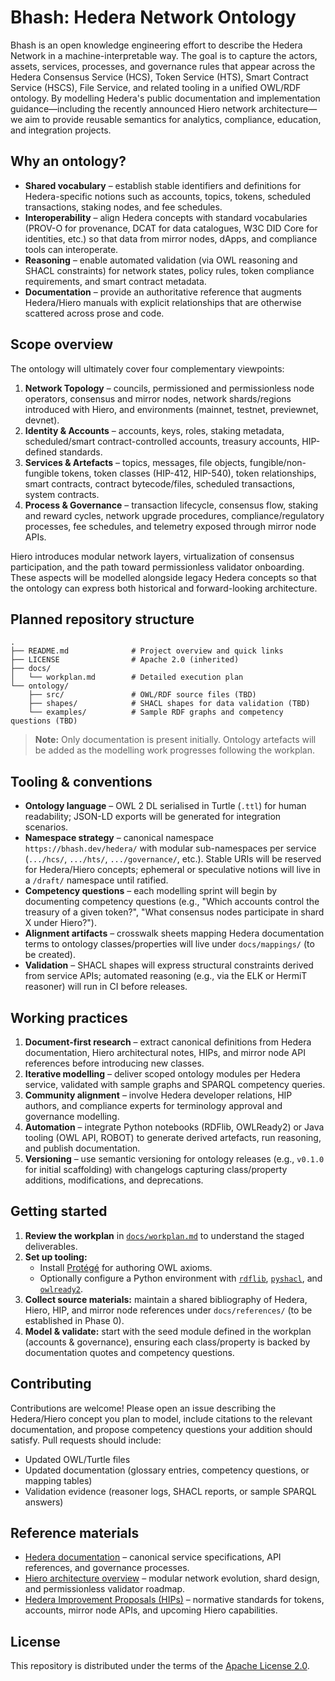 # Bhash: Hedera Network Ontology

Bhash is an open knowledge engineering effort to describe the Hedera Network in a machine-interpretable way. The goal is to capture the actors, assets, services, processes, and governance rules that appear across the Hedera Consensus Service (HCS), Token Service (HTS), Smart Contract Service (HSCS), File Service, and related tooling in a unified OWL/RDF ontology. By modelling Hedera's public documentation and implementation guidance—including the recently announced Hiero network architecture—we aim to provide reusable semantics for analytics, compliance, education, and integration projects.

## Why an ontology?

* **Shared vocabulary** – establish stable identifiers and definitions for Hedera-specific notions such as accounts, topics, tokens, scheduled transactions, staking nodes, and fee schedules.
* **Interoperability** – align Hedera concepts with standard vocabularies (PROV-O for provenance, DCAT for data catalogues, W3C DID Core for identities, etc.) so that data from mirror nodes, dApps, and compliance tools can interoperate.
* **Reasoning** – enable automated validation (via OWL reasoning and SHACL constraints) for network states, policy rules, token compliance requirements, and smart contract metadata.
* **Documentation** – provide an authoritative reference that augments Hedera/Hiero manuals with explicit relationships that are otherwise scattered across prose and code.

## Scope overview

The ontology will ultimately cover four complementary viewpoints:

1. **Network Topology** – councils, permissioned and permissionless node operators, consensus and mirror nodes, network shards/regions introduced with Hiero, and environments (mainnet, testnet, previewnet, devnet).
2. **Identity & Accounts** – accounts, keys, roles, staking metadata, scheduled/smart contract-controlled accounts, treasury accounts, HIP-defined standards.
3. **Services & Artefacts** – topics, messages, file objects, fungible/non-fungible tokens, token classes (HIP-412, HIP-540), token relationships, smart contracts, contract bytecode/files, scheduled transactions, system contracts.
4. **Process & Governance** – transaction lifecycle, consensus flow, staking and reward cycles, network upgrade procedures, compliance/regulatory processes, fee schedules, and telemetry exposed through mirror node APIs.

Hiero introduces modular network layers, virtualization of consensus participation, and the path toward permissionless validator onboarding. These aspects will be modelled alongside legacy Hedera concepts so that the ontology can express both historical and forward-looking architecture.

## Planned repository structure

```text
.
├── README.md              # Project overview and quick links
├── LICENSE                # Apache 2.0 (inherited)
├── docs/
│   └── workplan.md        # Detailed execution plan
└── ontology/
    ├── src/               # OWL/RDF source files (TBD)
    ├── shapes/            # SHACL shapes for data validation (TBD)
    └── examples/          # Sample RDF graphs and competency questions (TBD)
```

> **Note:** Only documentation is present initially. Ontology artefacts will be added as the modelling work progresses following the workplan.

## Tooling & conventions

* **Ontology language** – OWL 2 DL serialised in Turtle (`.ttl`) for human readability; JSON-LD exports will be generated for integration scenarios.
* **Namespace strategy** – canonical namespace `https://bhash.dev/hedera/` with modular sub-namespaces per service (`.../hcs/`, `.../hts/`, `.../governance/`, etc.). Stable URIs will be reserved for Hedera/Hiero concepts; ephemeral or speculative notions will live in a `/draft/` namespace until ratified.
* **Competency questions** – each modelling sprint will begin by documenting competency questions (e.g., "Which accounts control the treasury of a given token?", "What consensus nodes participate in shard X under Hiero?").
* **Alignment artifacts** – crosswalk sheets mapping Hedera documentation terms to ontology classes/properties will live under `docs/mappings/` (to be created).
* **Validation** – SHACL shapes will express structural constraints derived from service APIs; automated reasoning (e.g., via the ELK or HermiT reasoner) will run in CI before releases.

## Working practices

1. **Document-first research** – extract canonical definitions from Hedera documentation, Hiero architectural notes, HIPs, and mirror node API references before introducing new classes.
2. **Iterative modelling** – deliver scoped ontology modules per Hedera service, validated with sample graphs and SPARQL competency queries.
3. **Community alignment** – involve Hedera developer relations, HIP authors, and compliance experts for terminology approval and governance modelling.
4. **Automation** – integrate Python notebooks (RDFlib, OWLReady2) or Java tooling (OWL API, ROBOT) to generate derived artefacts, run reasoning, and publish documentation.
5. **Versioning** – use semantic versioning for ontology releases (e.g., `v0.1.0` for initial scaffolding) with changelogs capturing class/property additions, modifications, and deprecations.

## Getting started

1. **Review the workplan** in [`docs/workplan.md`](docs/workplan.md) to understand the staged deliverables.
2. **Set up tooling:**
   * Install [Protégé](https://protege.stanford.edu/) for authoring OWL axioms.
   * Optionally configure a Python environment with [`rdflib`](https://rdflib.readthedocs.io/), [`pyshacl`](https://github.com/RDFLib/pySHACL), and [`owlready2`](https://owlready2.readthedocs.io/).
3. **Collect source materials:** maintain a shared bibliography of Hedera, Hiero, HIP, and mirror node references under `docs/references/` (to be established in Phase 0).
4. **Model & validate:** start with the seed module defined in the workplan (accounts & governance), ensuring each class/property is backed by documentation quotes and competency questions.

## Contributing

Contributions are welcome! Please open an issue describing the Hedera/Hiero concept you plan to model, include citations to the relevant documentation, and propose competency questions your addition should satisfy. Pull requests should include:

* Updated OWL/Turtle files
* Updated documentation (glossary entries, competency questions, or mapping tables)
* Validation evidence (reasoner logs, SHACL reports, or sample SPARQL answers)

## Reference materials

* [Hedera documentation](https://docs.hedera.com/hedera) – canonical service specifications, API references, and governance processes.
* [Hiero architecture overview](https://docs.hedera.com/hiero) – modular network evolution, shard design, and permissionless validator roadmap.
* [Hedera Improvement Proposals (HIPs)](https://hips.hedera.com/) – normative standards for tokens, accounts, mirror node APIs, and upcoming Hiero capabilities.

## License

This repository is distributed under the terms of the [Apache License 2.0](LICENSE).
